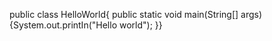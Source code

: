 public class HelloWorld{
public static void main(String[] args)
{System.out.printIn("Hello world");
}}